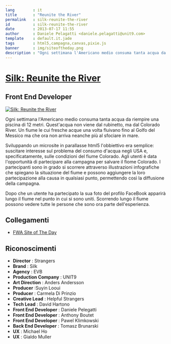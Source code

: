 ```yaml
---
lang        : it
title       : "Reunite the River"
permalink   : silk-reunite-the-river
id          : silk-reunite-the-river
date        : 2013-07-17 11:55
author      : Daniele Pelagatti <daniele.pelagatti@unit9.com>
template    : default.it.jade
tags        : html5,campagna,canvas,pixie.js
banner      : img/siteoftheday.png
description : "Ogni settimana l'Americano medio consuma tanta acqua da riempire una piscina di 12 metri. Quest'acqua non viene dal rubinetto, ma dal Colorado River."
---
```


# [Silk: Reunite the River](http://www.reunitetheriver.com/) #
## Front End Developer ##

[![](#{base}img/reunite_the_river_big.jpg "Silk: Reunite the River")](http://www.reunitetheriver.com/)

Ogni settimana l'Americano medio consuma tanta acqua da riempire una piscina
di 12 metri. Quest'acqua non viene dal rubinetto, ma dal Colorado River. Un
fiume le cui fresche acque una volta fluivano fino al Golfo del Messico ma che
ora non arriva neanche più al sfociare in mare.

Sviluppando un microsite in parallasse html5 l'obbiettivo era semplice:
suscitare interesse sul problema del consumo d'acqua negli USA e,
specificatamente, sulle condizioni del fiume Colorado. Agli utenti è data
l'opportunità di partecipare alla campagna per salvare il fiome Colorado. I
partecipanti sono in grado si scorrere attraverso illustrazioni infografiche
che spiegano la situazione del fiume e possono aggiungere la loro
partecipazione alla causa in qualsiasi punto, permettendo così la diffusione
della campagna.

Dopo che un utente ha partecipato la sua foto del profilo FaceBook apparirà
lungo il fiume nel punto in cui si sono uniti. Scorrendo lungo il fiume
possono vedere tutte le persone che sono ora parte dell'esperienza.

## Collegamenti

  * [FWA Site of The Day](http://www.thefwa.com/site/reunite-the-river)

## Riconoscimenti

 * **Director** : Strangers 
 * **Brand** : Silk 
 * **Agency** : EVB 
 * **Production Company** : UNIT9 
 * **Art Direction** : Anders Andersson 
 * **Producer** :Suyin Looui 
 * **Producer** : Carmela Di Prinzio 
 * **Creative Lead** : Helpful Strangers 
 * **Tech Lead** : David Hartono 
 * **Front End Developer** : Daniele Pelegatti 
 * **Front End Developer** : Anthony Boutet 
 * **Front End Developer** : Pawel Klimkowski 
 * **Back End Developer** : Tomasz Brunarski 
 * **UX** : Michael Ho 
 * **UX** : Gialdo Muller

